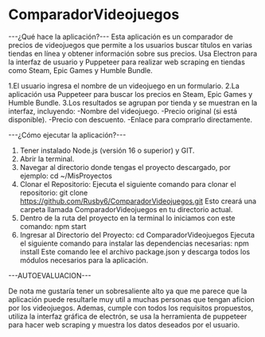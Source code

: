 # ComparadorVideojuegos

---¿Qué hace la aplicación?---
Esta aplicación es un comparador de precios de videojuegos que permite a los usuarios buscar títulos en varias tiendas en línea y obtener información sobre sus precios. 
Usa Electron para la interfaz de usuario y Puppeteer para realizar web scraping en tiendas como Steam, Epic Games y Humble Bundle.

1.El usuario ingresa el nombre de un videojuego en un formulario.
2.La aplicación usa Puppeteer para buscar los precios en Steam, Epic Games y Humble Bundle.
3.Los resultados se agrupan por tienda y se muestran en la interfaz, incluyendo:
  -Nombre del videojuego.
  -Precio original (si está disponible).
  -Precio con descuento.
  -Enlace para comprarlo directamente.
  
---¿Cómo ejecutar la aplicación?---
1. Tener instalado Node.js (versión 16 o superior) y GIT.
2. Abrir la terminal.
3. Navegar al directorio donde tengas el proyecto descargado, por ejemplo: cd ~/MisProyectos
4. Clonar el Repositorio: Ejecuta el siguiente comando para clonar el repositorio: git clone https://github.com/Rusby6/ComparadorVideojuegos.git
   Esto creará una carpeta llamada ComparadorVideojuegos en tu directorio actual.
5. Dentro de la ruta del proyecto en la terminal lo iniciamos con este comando:
npm start
6. Ingresar al Directorio del Proyecto:
cd ComparadorVideojuegos
Ejecuta el siguiente comando para instalar las dependencias necesarias:
npm install
Este comando lee el archivo package.json y descarga todos los módulos necesarios para la aplicación.



---AUTOEVALUACION---

De nota me gustaría tener un sobresaliente alto ya que me parece que la aplicación puede resultarle muy util a muchas personas que tengan aficion por los videojuegos.
Ademas, cumple con todos los requisitos propuestos, utiliza la interfaz gráfica de electrón, 
se usa la herramienta de puppeteer para hacer web scraping y muestra los datos deseados por el usuario.
